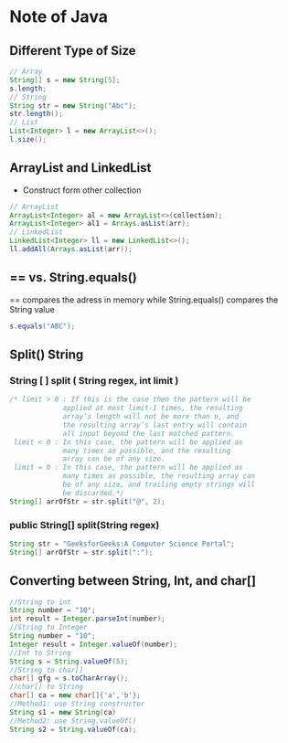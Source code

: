 # Note of Java
## Different Type of Size
```Java
// Array
String[] s = new String[5];
s.length;
// String
String str = new String("Abc");
str.length();
// List
List<Integer> l = new ArrayList<>();
l.size();
```

## ArrayList and LinkedList
* Construct form other collection
```Java
// ArrayList
ArrayList<Integer> al = new ArrayList<>(collection);
ArrayList<Integer> al1 = Arrays.asList(arr);
// LinkedList
LinkedList<Integer> ll = new LinkedList<>();
ll.addAll(Arrays.asList(arr));
```
## == vs. String.equals()
== compares the adress in memory while String.equals() compares the String value
```Java
s.equals("ABC");
```
## Split() String
### String [ ] split ( String regex, int limit )
```Java
/* limit > 0 : If this is the case then the pattern will be
             applied at most limit-1 times, the resulting 
             array’s length will not be more than n, and 
             the resulting array’s last entry will contain
             all input beyond the last matched pattern.
 limit < 0 : In this case, the pattern will be applied as
             many times as possible, and the resulting 
             array can be of any size.
 limit = 0 : In this case, the pattern will be applied as 
             many times as possible, the resulting array can 
             be of any size, and trailing empty strings will
             be discarded.*/
String[] arrOfStr = str.split("@", 2);
```
### public String[] split(String regex)
```Java
String str = "GeeksforGeeks:A Computer Science Portal"; 
String[] arrOfStr = str.split(":"); 
```
## Converting between String, Int, and char[]
```Java
//String to int
String number = "10";
int result = Integer.parseInt(number);
//String to Integer
String number = "10";
Integer result = Integer.valueOf(number);	
//Int to String
String s = String.valueOf(5);
//String to char[]
char[] gfg = s.toCharArray();
//char[] to String
char[] ca = new char[]{'a','b'};
//Method1: use String constructor
String s1 = new String(ca)
//Method2: use String.valueOf()
String s2 = String.valueOf(ca);
```
